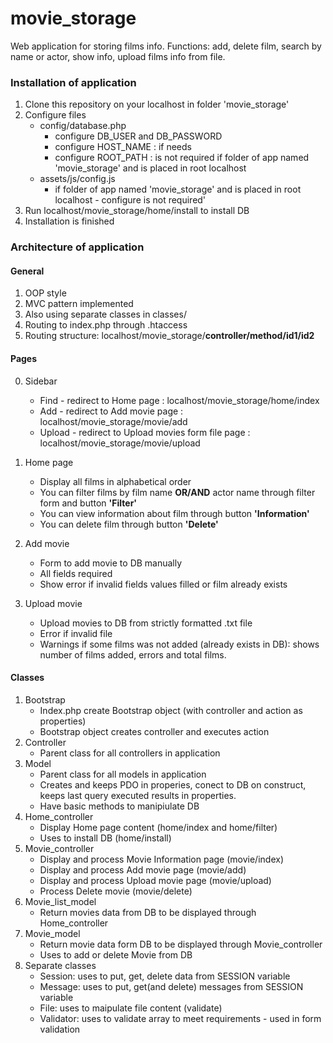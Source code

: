 # movie_storage
Web application for storing films info. Functions: add, delete film, search by name or actor, show info, upload films info from file.

### Installation of application

1. Clone this repository on your localhost in folder 'movie_storage'
2. Configure files
    * config/database.php
      * configure DB_USER and DB_PASSWORD
      * configure HOST_NAME : if needs
      * configure ROOT_PATH : is not required if folder of app named 'movie_storage' and is placed in root localhost
    * assets/js/config.js
      * if folder of app named 'movie_storage' and is placed in root localhost - configure is not required'
3. Run localhost/movie_storage/home/install to install DB
4. Installation is finished

### Architecture of application

#### General
1. OOP style
2. MVC pattern implemented
3. Also using separate classes in classes/
4. Routing to index.php through .htaccess
5. Routing structure: localhost/movie_storage/**controller/method/id1/id2**

#### Pages
0. Sidebar
   * Find    - redirect to Home page : localhost/movie_storage/home/index
   * Add     - redirect to Add movie page : localhost/movie_storage/movie/add
   * Upload  - redirect to Upload movies form file page : localhost/movie_storage/movie/upload

1. Home page
   * Display all films in alphabetical order
   * You can filter films by film name **OR/AND** actor name through filter form and button **'Filter'**
   * You can view information about film through button **'Information'**
   * You can delete film through button **'Delete'**
2. Add movie
   * Form to add movie to DB manually
   * All fields required
   * Show error if invalid fields values filled or film already exists 
3. Upload movie
   * Upload movies to DB from strictly formatted .txt file
   * Error if invalid file
   * Warnings if some films was not added (already exists in DB): shows number of films added, errors and total films.

#### Classes
1. Bootstrap
   * Index.php create Bootstrap object (with controller and action as properties)
   * Bootstrap object creates controller and executes action
2. Controller
   * Parent class for all controllers in application
3. Model
   * Parent class for all models in application
   * Creates and keeps PDO in properies, conect to DB on construct, keeps last query executed results in properties.
   * Have basic methods to manipiulate DB
4. Home_controller
   * Display Home page content (home/index and home/filter)
   * Uses to install DB (home/install)
5. Movie_controller
   * Display and process  Movie Information page (movie/index)
   * Display and process  Add movie page (movie/add)
   * Display and process  Upload movie page (movie/upload)
   * Process Delete movie (movie/delete)
6. Movie_list_model
   * Return movies data from DB to be displayed through Home_controller
7. Movie_model
   * Return movie data form DB to be displayed through Movie_controller
   * Uses to add or delete Movie from DB
8. Separate classes
   * Session: uses to put, get, delete data from SESSION variable
   * Message: uses to put, get(and delete) messages from SESSION variable
   * File: uses to maipulate file content (validate)
   * Validator: uses to validate array to meet requirements - used in form validation



